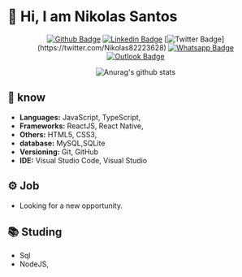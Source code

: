 # 👋 Hi, I am Nikolas Santos

<div align="center">

[![Github Badge](https://img.shields.io/badge/-Github-000?style=flat-square&logo=Github&logoColor=white&link=https://github.com/Nikolassantos)](https://github.com/Nikolassantos)
[![Linkedin Badge](https://img.shields.io/badge/-LinkedIn-blue?style=flat-square&logo=Linkedin&logoColor=white&link=https://www.linkedin.com/in/Nikolassaantos)](https://www.linkedin.com/in/Nikolassaantos)
[![Twitter Badge](https://img.shields.io/badge/-Twitter-1ca0f1?style=flat-square&labelColor=1ca0f1&logo=twitter&logoColor=white&link=https://twitter.com/Nikolassantos__)](https://twitter.com/Nikolas82223628)
[![Whatsapp Badge](https://img.shields.io/badge/-Whatsapp-4CA143?style=flat-square&labelColor=4CA143&logo=whatsapp&logoColor=white&link=https://api.whatsapp.com/send?phone=5514981195569)](https://api.whatsapp.com/send?phone=5518988223892)
[![Outlook Badge](https://img.shields.io/badge/-Outlook-0000FF?style=flat-square&labelColor=0000FF&logo=gmail&logoColor=white&link=mailto:nikolassantoshttp@gmail.com)](mailto:nikolassantoshttp@gmail.com)

</div>

<div align="center">

![Anurag's github stats](https://github-readme-stats.vercel.app/api?username=Nikolassantos)

</div>

## 🚀 know

- **Languages:**  JavaScript, TypeScript,
- **Frameworks:** ReactJS, React Native,
- **Others:** HTML5, CSS3,
- **database:** MySQL,SQLite
- **Versioning:** Git, GitHub
- **IDE:** Visual Studio Code, Visual Studio

## ⚙ Job

- Looking for a new opportunity.

## 📚 Studing

- Sql
- NodeJS,
